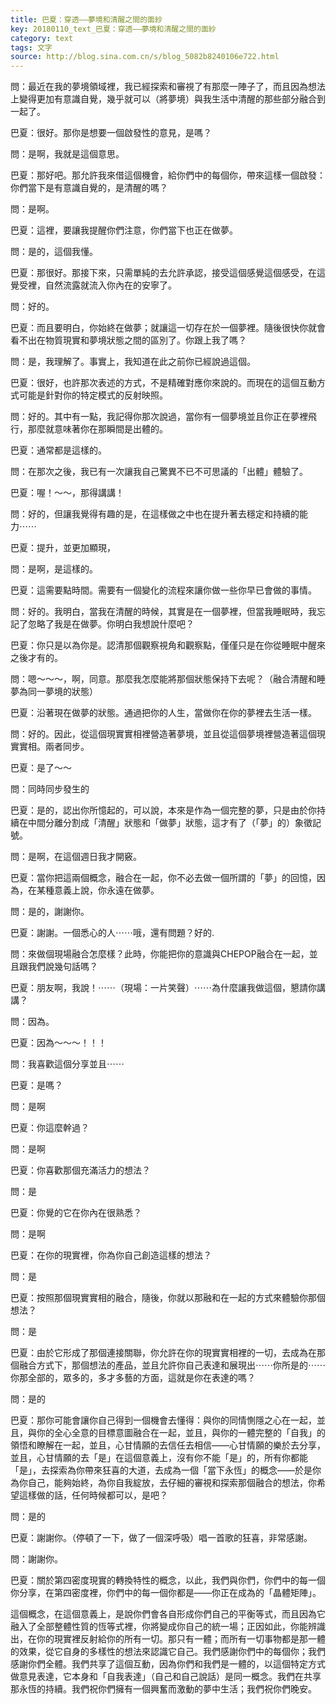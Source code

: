 ```yaml
---
title: 巴夏：穿透——夢境和清醒之間的面紗
key: 20180110_text_巴夏：穿透——夢境和清醒之間的面紗
category: text
tags: 文字
source: http://blog.sina.com.cn/s/blog_5082b8240106e722.html
---
```


問：最近在我的夢境領域裡，我已經探索和審視了有那麼一陣子了，而且因為想法上變得更加有意識自覺，幾乎就可以（將夢境）與我生活中清醒的那些部分融合到一起了。

  巴夏：很好。那你是想要一個啟發性的意見，是嗎？

  問：是啊，我就是這個意思。

  巴夏：那好吧。那允許我來借這個機會，給你們中的每個你，帶來這樣一個啟發：你們當下是有意識自覺的，是清醒的嗎？

  問：是啊。

  巴夏：這裡，要讓我提醒你們注意，你們當下也正在做夢。

  問：是的，這個我懂。

  巴夏：那很好。那接下來，只需單純的去允許承認，接受這個感覺這個感受，在這覺受裡，自然流露就流入你內在的安寧了。

  問：好的。

  巴夏：而且要明白，你始終在做夢；就讓這一切存在於一個夢裡。隨後很快你就會看不出在物質現實和夢境狀態之間的區別了。你跟上我了嗎？

  問：是，我理解了。事實上，我知道在此之前你已經說過這個。

  巴夏：很好，也許那次表述的方式，不是精確對應你來說的。而現在的這個互動方式可能是針對你的特定模式的反射映照。

  問：好的。其中有一點，我記得你那次說過，當你有一個夢境並且你正在夢裡飛行，那麼就意味著你在那瞬間是出體的。

  巴夏：通常都是這樣的。

  問：在那次之後，我已有一次讓我自己驚異不已不可思議的「出體」體驗了。

  巴夏：喔！～～，那得講講！

  問：好的，但讓我覺得有趣的是，在這樣做之中也在提升著去穩定和持續的能力⋯⋯

  巴夏：提升，並更加顯現，

  問：是啊，是這樣的。

  巴夏：這需要點時間。需要有一個變化的流程來讓你做一些你早已會做的事情。

  問：好的。我明白，當我在清醒的時候，其實是在一個夢裡，但當我睡眠時，我忘記了忽略了我是在做夢。你明白我想說什麼吧？

  巴夏：你只是以為你是。認清那個觀察視角和觀察點，僅僅只是在你從睡眠中醒來之後才有的。

  問：嗯～～～，啊，同意。那麼我怎麼能將那個狀態保持下去呢？（融合清醒和睡夢為同一夢境的狀態）

  巴夏：沿著現在做夢的狀態。通過把你的人生，當做你在你的夢裡去生活一樣。

  問：好的。因此，從這個現實實相裡營造著夢境，並且從這個夢境裡營造著這個現實實相。兩者同步。

  巴夏：是了～～

  問：同時同步發生的

  巴夏：是的，認出你所憶起的，可以說，本來是作為一個完整的夢，只是由於你持續在中間分離分割成「清醒」狀態和「做夢」狀態，這才有了（「夢」的）象徵記號。

  問：是啊，在這個週日我才開竅。

  巴夏：當你把這兩個概念，融合在一起，你不必去做一個所謂的「夢」的回憶，因為，在某種意義上說，你永遠在做夢。

  問：是的，謝謝你。

  巴夏：謝謝。一個悉心的人⋯⋯哦，還有問題？好的.

  問：來做個現場融合怎麼樣？此時，你能把你的意識與CHEPOP融合在一起，並且跟我們說幾句話嗎？

  巴夏：朋友啊，我說！⋯⋯（現場：一片笑聲）⋯⋯為什麼讓我做這個，懇請你講講？

  問：因為。

  巴夏：因為～～～！！！

  問：我喜歡這個分享並且⋯⋯

  巴夏：是嗎？

  問：是啊

  巴夏：你這麼幹過？

  問：是啊

  巴夏：你喜歡那個充滿活力的想法？

  問：是

  巴夏：你覺的它在你內在很熟悉？

  問：是啊

  巴夏：在你的現實裡，你為你自己創造這樣的想法？

  問：是

  巴夏：按照那個現實實相的融合，隨後，你就以那融和在一起的方式來體驗你那個想法？

  問：是

  巴夏：由於它形成了那個連接關聯，你允許在你的現實實相裡的一切，去成為在那個融合方式下，那個想法的產品，並且允許你自己表達和展現出⋯⋯你所是的⋯⋯你那全部的，眾多的，多才多藝的方面，這就是你在表達的嗎？

  問：是的

  巴夏：那你可能會讓你自己得到一個機會去懂得：與你的同情惻隱之心在一起，並且，與你的全心全意的目標意圖融合在一起，並且，與你的一體完整的「自我」的領悟和瞭解在一起，並且，心甘情願的去信任去相信——心甘情願的樂於去分享，並且，心甘情願的去「是」在這個意義上，沒有你不能「是」的，所有你都能「是」，去探索為你帶來狂喜的大道，去成為一個「當下永恆」的概念——於是你為你自己，能夠始終，為你自我綻放，去仔細的審視和探索那個融合的想法，你希望這樣做的話，任何時候都可以，是吧？

  問：是的

  巴夏：謝謝你。（停頓了一下，做了一個深呼吸）唱一首歌的狂喜，非常感謝。

  問：謝謝你。

  巴夏：關於第四密度現實的轉換特性的概念，以此，我們與你們，你們中的每一個你分享，在第四密度裡，你們中的每一個你都是——你正在成為的「晶體矩陣」。

  這個概念，在這個意義上，是說你們會各自形成你們自己的平衡等式，而且因為它融入了全部整體性質的恆等式裡，你將變成你自己的統一場；正因如此，你能辨識出，在你的現實裡反射給你的所有一切。那只有一體；而所有一切事物都是那一體的效果，從它自身的多樣性的想法來認識它自己。我們感謝你們中的每個你；我們感謝你們全體。我們共享了這個互動，因為你們和我們是一體的，以這個特定方式做意見表達，它本身和「自我表達」（自己和自己說話）是同一概念。我們在共享那永恆的持續。我們祝你們擁有一個興奮而激動的夢中生活；我們祝你們晚安。
